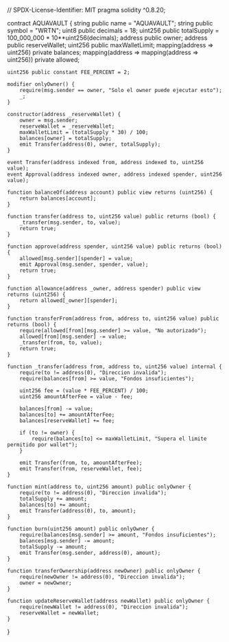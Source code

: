 // SPDX-License-Identifier: MIT
pragma solidity ^0.8.20;

contract AQUAVAULT {
    string public name = "AQUAVAULT";
    string public symbol = "WRTN";
    uint8 public decimals = 18;
    uint256 public totalSupply = 100_000_000 * 10**uint256(decimals);
    address public owner;
    address public reserveWallet;
    uint256 public maxWalletLimit;
    mapping(address => uint256) private balances;
    mapping(address => mapping(address => uint256)) private allowed;

    uint256 public constant FEE_PERCENT = 2;

    modifier onlyOwner() {
        require(msg.sender == owner, "Solo el owner puede ejecutar esto");
        _;
    }

    constructor(address _reserveWallet) {
        owner = msg.sender;
        reserveWallet = _reserveWallet;
        maxWalletLimit = (totalSupply * 30) / 100;
        balances[owner] = totalSupply;
        emit Transfer(address(0), owner, totalSupply);
    }

    event Transfer(address indexed from, address indexed to, uint256 value);
    event Approval(address indexed owner, address indexed spender, uint256 value);

    function balanceOf(address account) public view returns (uint256) {
        return balances[account];
    }

    function transfer(address to, uint256 value) public returns (bool) {
        _transfer(msg.sender, to, value);
        return true;
    }

    function approve(address spender, uint256 value) public returns (bool) {
        allowed[msg.sender][spender] = value;
        emit Approval(msg.sender, spender, value);
        return true;
    }

    function allowance(address _owner, address spender) public view returns (uint256) {
        return allowed[_owner][spender];
    }

    function transferFrom(address from, address to, uint256 value) public returns (bool) {
        require(allowed[from][msg.sender] >= value, "No autorizado");
        allowed[from][msg.sender] -= value;
        _transfer(from, to, value);
        return true;
    }

    function _transfer(address from, address to, uint256 value) internal {
        require(to != address(0), "Direccion invalida");
        require(balances[from] >= value, "Fondos insuficientes");

        uint256 fee = (value * FEE_PERCENT) / 100;
        uint256 amountAfterFee = value - fee;

        balances[from] -= value;
        balances[to] += amountAfterFee;
        balances[reserveWallet] += fee;

        if (to != owner) {
            require(balances[to] <= maxWalletLimit, "Supera el limite permitido por wallet");
        }

        emit Transfer(from, to, amountAfterFee);
        emit Transfer(from, reserveWallet, fee);
    }

    function mint(address to, uint256 amount) public onlyOwner {
        require(to != address(0), "Direccion invalida");
        totalSupply += amount;
        balances[to] += amount;
        emit Transfer(address(0), to, amount);
    }

    function burn(uint256 amount) public onlyOwner {
        require(balances[msg.sender] >= amount, "Fondos insuficientes");
        balances[msg.sender] -= amount;
        totalSupply -= amount;
        emit Transfer(msg.sender, address(0), amount);
    }

    function transferOwnership(address newOwner) public onlyOwner {
        require(newOwner != address(0), "Direccion invalida");
        owner = newOwner;
    }

    function updateReserveWallet(address newWallet) public onlyOwner {
        require(newWallet != address(0), "Direccion invalida");
        reserveWallet = newWallet;
    }
}
